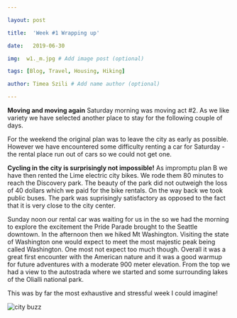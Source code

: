 ```yaml
---

layout: post

title:  'Week #1 Wrapping up'

date:   2019-06-30

img:  w1._m.jpg # Add image post (optional)

tags: [Blog, Travel, Housing, Hiking]

author: Timea Szili # Add name author (optional)

---
```


**Moving and moving again** 
Saturday morning was moving act #2. As we like variety we have selected another place to stay for the following couple of days. 

For the weekend the original plan was to leave the city as early as possible. 
However we have encountered some difficulty renting a car for Saturday - the rental place run out of cars so we could not get one. 

**Cycling in the city is surprisingly not impossible!** 
As impromptu plan B we have then rented the Lime electric city bikes. We rode them 80 minutes to reach the Discovery park. The beauty of the park did not outweigh the loss of 40 dollars which we paid for the bike rentals. On the way back we took public buses.
The park was suprisingly satisfactory as opposed to the fact that it is very close to the city center.


Sunday noon our rental car was waiting for us in the so we had the morning to explore the excitement the Pride Parade brought to the Seattle downtown. 
In the afternoon then we hiked Mt Washington. Visiting the state of Washington one would expect to meet the most 
majestic peak being called Washington. One most not expect too much though. Overall it was a great first encounter with the American nature and it was a good warmup for future adventures with a moderate 900 meter elevation. 
From the top we had a view to the autostrada where we started and some surrounding lakes of the Olialli national park. 

This was by far the most exhaustive and stressful week I could imagine!

![city buzz]({{site.baseurl}}/assets/img/w1_2.JPG)
